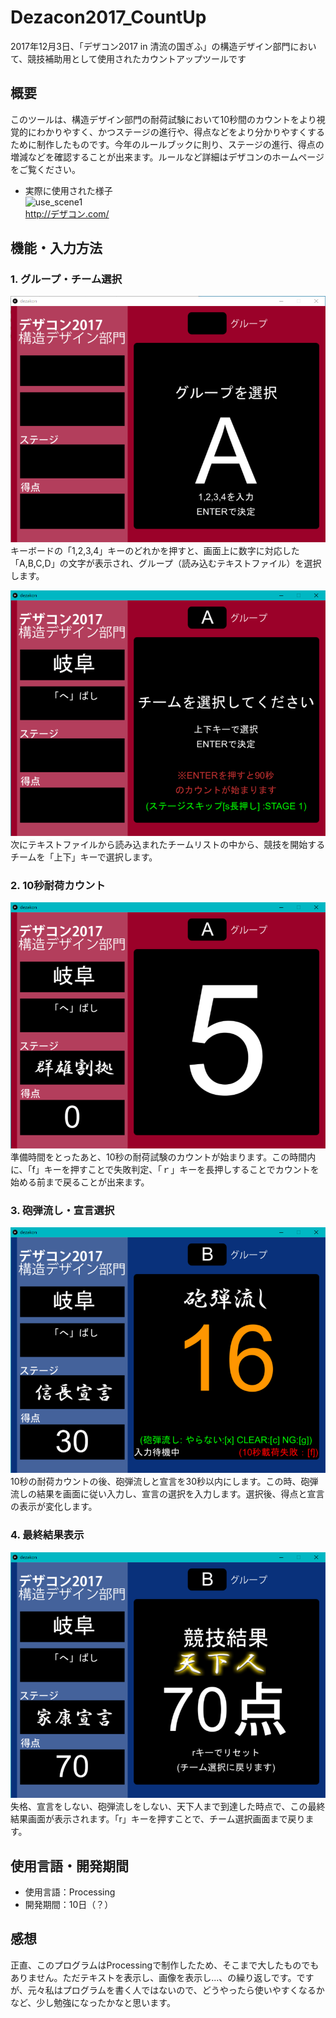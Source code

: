 # Dezacon2017_CountUp
2017年12月3日、「デザコン2017 in 清流の国ぎふ」の構造デザイン部門において、競技補助用として使用されたカウントアップツールです  

## 概要
このツールは、構造デザイン部門の耐荷試験において10秒間のカウントをより視覚的にわかりやすく、かつステージの進行や、得点などをより分かりやすくするために制作したものです。今年のルールブックに則り、ステージの進行、得点の増減などを確認することが出来ます。ルールなど詳細はデザコンのホームページをご覧ください。
- 実際に使用された様子  
![use_scene1](./screenshot/DSC_0913.JPG)  
http://デザコン.com/  
  
## 機能・入力方法
### 1. グループ・チーム選択
![Screenshot_1](./screenshot/1.PNG)  
キーボードの「1,2,3,4」キーのどれかを押すと、画面上に数字に対応した「A,B,C,D」の文字が表示され、グループ（読み込むテキストファイル）を選択します。    
  
![Screenshot_2](./screenshot/2.PNG)  
次にテキストファイルから読み込まれたチームリストの中から、競技を開始するチームを「上下」キーで選択します。  
  
### 2. 10秒耐荷カウント
![Screenshot_3](./screenshot/3.PNG)  
準備時間をとったあと、10秒の耐荷試験のカウントが始まります。この時間内に、「f」キーを押すことで失敗判定、「ｒ」キーを長押しすることでカウントを始める前まで戻ることが出来ます。  

### 3. 砲弾流し・宣言選択
![Screenshot_4](./screenshot/4.PNG)  
10秒の耐荷カウントの後、砲弾流しと宣言を30秒以内にします。この時、砲弾流しの結果を画面に従い入力し、宣言の選択を入力します。選択後、得点と宣言の表示が変化します。  

### 4. 最終結果表示
![Screenshot_5](./screenshot/5.PNG)  
失格、宣言をしない、砲弾流しをしない、天下人まで到達した時点で、この最終結果画面が表示されます。「r」キーを押すことで、チーム選択画面まで戻ります。  

## 使用言語・開発期間
- 使用言語：Processing  
- 開発期間：10日（？）

## 感想
正直、このプログラムはProcessingで制作したため、そこまで大したものでもありません。ただテキストを表示し、画像を表示し...、の繰り返しです。ですが、元々私はプログラムを書く人ではないので、どうやったら使いやすくなるかなど、少し勉強になったかなと思います。  

